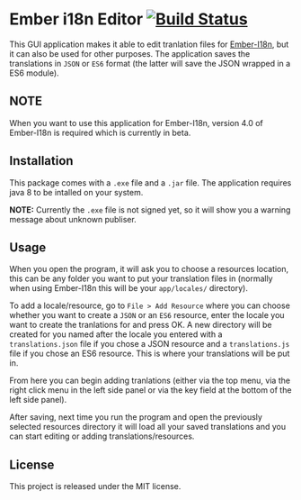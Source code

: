 # Ember i18n Editor [![Build Status](https://travis-ci.org/jcbvm/ember-i18n-editor.svg?branch=master)](https://travis-ci.org/jcbvm/require-i18next)

This GUI application makes it able to edit tranlation files for [Ember-I18n](https://github.com/jamesarosen/ember-i18n), but it can also be used for other purposes. The application saves the translations in `JSON` or `ES6` format (the latter will save the JSON wrapped in a ES6 module).

## NOTE

When you want to use this application for Ember-I18n, version 4.0 of Ember-I18n is required which is currently in beta.

## Installation

This package comes with a `.exe` file and a `.jar` file. 
The application requires java 8 to be intalled on your system.

<b>NOTE:</b> Currently the `.exe` file is not signed yet, so it will show you a warning message about unknown publiser.

## Usage

When you open the program, it will ask you to choose a resources location, this can be any folder you want to put your translation files in (normally when using Ember-I18n this will be your `app/locales/` directory). 

To add a locale/resource, go to `File > Add Resource` where you can choose whether you want to create a `JSON` or an `ES6` resource, enter the locale you want to create the tranlations for and press OK. A new directory will be created for you named after the locale you entered with a `translations.json` file if you chose a JSON resource and a `translations.js` file if you chose an ES6 resource. This is where your translations will be put in.

From here you can begin adding tranlations (either via the top menu, via the right click menu in the left side panel or via the key field at the bottom of the left side panel).

After saving, next time you run the program and open the previously selected resources directory it will load all your saved translations and you can start editing or adding translations/resources.

## License

This project is released under the MIT license.
